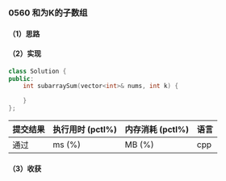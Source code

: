 ### 0560 和为K的子数组

#### （1）思路

#### （2）实现

```cpp
class Solution {
public:
    int subarraySum(vector<int>& nums, int k) {

    }
};
```

| 提交结果 | 执行用时 (pctl%) | 内存消耗 (pctl%) | 语言 |
|:---------|:-----------------|:-----------------|:-----|
| 通过     |  ms (%)   |  MB (%)  | cpp  |

#### （3）收获
